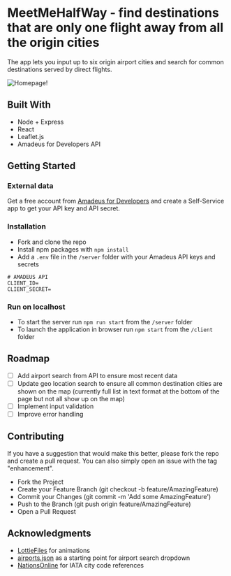 # MeetMeHalfWay - find destinations that are only one flight away from all the origin cities
The app lets you input up to six origin airport cities and search for common destinations served by direct flights.

![Homepage!](/assets/MeetMeHalfWay-Screenshot.jpg "Homepage")


## Built With
* Node + Express
* React
* Leaflet.js
* Amadeus for Developers API

## Getting Started

### External data
Get a free account from [Amadeus for Developers](https://developers.amadeus.com/) and create a Self-Service app to get your API key and API secret.

### Installation
* Fork and clone the repo
* Install npm packages with `npm install`
* Add a `.env` file in the `/server` folder with your Amadeus API keys and secrets
```
# AMADEUS API
CLIENT_ID=
CLIENT_SECRET=
```

### Run on localhost
* To start the server run `npm run start` from the `/server` folder
* To launch the application in browser run `npm start` from the `/client` folder


## Roadmap
* [ ] Add airport search from API to ensure most recent data
* [ ] Update geo location search to ensure all common destination cities are shown on the map (currently full list in text format at the bottom of the page but not all show up on the map)
* [ ] Implement input validation
* [ ] Improve error handling

## Contributing
If you have a suggestion that would make this better, please fork the repo and create a pull request. You can also simply open an issue with the tag "enhancement".

* Fork the Project
* Create your Feature Branch (git checkout -b feature/AmazingFeature)
* Commit your Changes (git commit -m 'Add some AmazingFeature')
* Push to the Branch (git push origin feature/AmazingFeature)
* Open a Pull Request


## Acknowledgments

* [LottieFiles](https://lottiefiles.com/) for animations
* [airports.json](https://gist.github.com/tdreyno/4278655) as a starting point for airport search dropdown
* [NationsOnline](https://www.nationsonline.org/oneworld/IATA_Codes/airport_code_list.htm) for IATA city code references